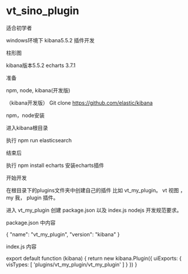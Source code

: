# vt_sino_plugin

适合初学者

windows环境下 kibana5.5.2 插件开发

柱形图

kibana版本5.5.2 echarts 3.7.1

准备

npm, node, kibana(开发版)

（kibana开发版） Git clone https://github.com/elastic/kibana

npm，node安装

进入kibana根目录

执行 npm run elasticsearch

结束后

执行 npm install echarts 安装echarts插件

开始开发

在根目录下的plugins文件夹中创建自己的插件 比如 vt_my_plugin。 vt 视图 ，my 我， plugin 插件。

进入 vt_my_plugin 创建 package.json 以及 index.js nodejs 开发规范要求。

package.json 中内容

{ "name": "vt_my_plugin", "version": "kibana" }

index.js 内容

export default function (kibana) { return new kibana.Plugin({ uiExports: { visTypes: [ 'plugins/vt_my_plugin/vt_my_plugin' ] } }) }
